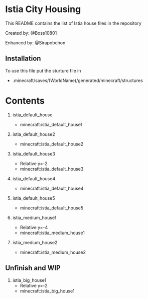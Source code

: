 # Istia City Housing
This README contains the list of Istia house files in the repository

Created by: @Boss10801

Enhanced by: @Sirapobchon

## Installation

To use this file put the sturture file in
* .minecraft/saves/(WorldName)/generated/minecraft/structures

# Contents

1. istia_default_house
	- minecraft:istia_default_house1

2. istia_default_house2
	- minecraft:istia_default_house2

3. istia_default_house3
	- Relative y=-2
	- minecraft:istia_default_house3

4. istia_default_house4
	- minecraft:istia_default_house4

5. istia_default_house5
	- minecraft:istia_default_house5

6. istia_medium_house1
	- Relative y=-4
	- minecraft:istia_medium_house1

7. istia_medium_house2
	- minecraft:istia_medium_house2

## Unfinish and WIP

1. istia_big_house1
	- Relative y=-2
	- minecraft:istia_big_house1


